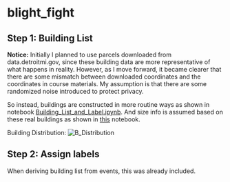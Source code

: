 # blight_fight

## Step 1: Building List

__Notice:__
Initially I planned to use parcels downloaded from data.detroitmi.gov, since these building data are more representative of what happens in reality. However, as I move forward, it became clearer that there are some mismatch between downloaded coordinates and the coordinates in course materials. My assumption is that there are some randomized noise introduced to protect privacy.

So instead, buildings are constructed in more routine ways as shown in notebook [Building_List_and_Label.ipynb](./src/Building_List_and_Label.ipynb).
And size info is assumed based on these real buildings as shown in [this](./src/Building_size_estimation.ipynb) notebook.

Building Distribution:
![B_Distribution](./data/Building_Distribution.png)

## Step 2: Assign labels

When deriving building list from events, this was already included.

